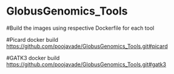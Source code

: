 # GlobusGenomics_Tools

#Build the images using respective Dockerfile for each tool

#Picard
docker build https://github.com/poojavade/GlobusGenomics_Tools.git#picard

#GATK3
docker build https://github.com/poojavade/GlobusGenomics_Tools.git#gatk3
